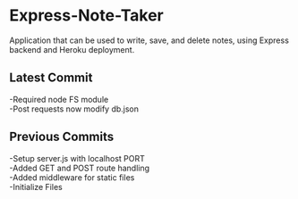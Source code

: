 # Express-Note-Taker
Application that can be used to write, save, and delete notes, using Express backend and Heroku deployment. 


## Latest Commit  
-Required node FS module    
-Post requests now modify db.json  

## Previous Commits  
-Setup server.js with localhost PORT  
-Added GET and POST route handling  
-Added middleware for static files  
-Initialize Files  
